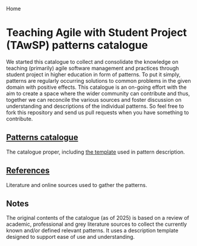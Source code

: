 Home
# Teaching Agile with Student Project (TAwSP) patterns catalogue

We started this catalogue to collect and consolidate the knowledge on teaching (primarily) agile software management and practices through student project in higher education in form of patterns. To put it simply, patterns are regularly occurring solutions to common problems in the given domain with positive effects.  This catalogue is an on-going effort with the aim to create a space where the wider community can contribute and thus, together we can reconcile the various sources and foster discussion on understanding and descriptions of the individual patterns. So feel free to fork this repository and send us pull requests when you have something to contribute.

## [Patterns catalogue](Patterns_catalogue.md)

The catalogue proper, including [the template](catalogue/template.md) used in pattern description.

## [References](References.md)

Literature and online sources used to gather the patterns.

## Notes

The original contents of the catalogue (as of 2025) is based on a review of academic, professional and grey literature sources to collect the currently known and/or defined relevant patterns.  It uses a description template designed to support ease of use and understanding.  
